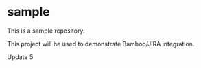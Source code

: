 sample
======

This is a sample repository.

This project will be used to demonstrate Bamboo/JIRA integration.

Update 5